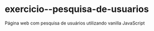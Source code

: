 # exercicio--pesquisa-de-usuarios
Página web com pesquisa de usuários utilizando vanilla JavaScript

